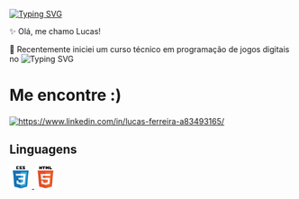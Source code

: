 <a href="https://git.io/typing-svg"><img src="https://readme-typing-svg.herokuapp.com?font=Jersey+15&weight=600&size=25&duration=2600&pause=3.5&color=23570F&background=FF000000&random=false&width=435&lines=Opa+b%C3%A3o%3F" alt="Typing SVG" /></a>

✨ Olá, me chamo Lucas!


📖 Recentemente iniciei um curso técnico em programação de jogos digitais no  <img src="https://readme-typing-svg.herokuapp.com?font=&weight=600&size=25&duration=2600&pause=5=3.5&color=FF0000&background=FF000000&random=false&width=435&lines=SENAI" alt="Typing SVG" />


 

##

 

<h1 align="left">Me encontre :)</h1>
<p align="left">
<a href="https://www.linkedin.com/in/lucas-ferreira-a83493165/" target="blank"><img align="center" src="https://raw.githubusercontent.com/rahuldkjain/github-profile-readme-generator/master/src/images/icons/Social/linked-in-alt.svg" alt="https://www.linkedin.com/in/lucas-ferreira-a83493165/" height="30" width="40" /></a>
</p>

<h2 align="left">Linguagens</h2>
<p align="left"> <a href="https://www.w3schools.com/css/" target="_blank" rel="noreferrer"> <img src="https://raw.githubusercontent.com/devicons/devicon/master/icons/css3/css3-original-wordmark.svg" alt="css3" width="40" height="40"/> </a> <a href="https://www.w3.org/html/" target="_blank" rel="noreferrer"> <img src="https://raw.githubusercontent.com/devicons/devicon/master/icons/html5/html5-original-wordmark.svg" alt="html5" width="40" height="40"/> </a> </p>

